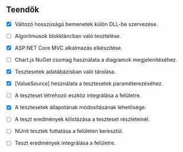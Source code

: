 ﻿## Teendők

- [X] Változó hosszúságú bemenetek külön DLL-be szervezése.

- [ ] Algoritmusok blokkláncban való tesztelése.

- [X] ASP.NET Core MVC alkalmazás elkészítése.

- [ ] Chart.js NuGet csomag használata a diagramok megjelenítéséhez.

- [X] Tesztesetek adatábázisban való tárolása.

- [X] [ValueSource] hesználata a tesztesetek paraméterezéséhez.

- [ ] A teszteset létrehozó eszköz integrálása a felületre.

- [X] A tesztesetek állapotának módosításának lehetősége.

- [ ] A teszt eredmények kilistázása a teszteset részleteinél.

- [ ] NUnit tesztek futtatása a felületen keresztül.

- [ ] Teszt eredmények integrálása a felületre.